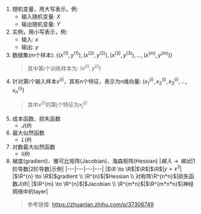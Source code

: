 1. 随机变量，用大写表示，例:
    - 输入随机变量: $X$
    - 输出随机变量: $Y$
2. 实例，用小写表示，例:
    - 输入: $x$
    - 输出: $y$
3. 数据集(m个样本): $\{(x^{(1)}, y^{(1)}), (x^{(2)}, y^{(2)}), (x^{(3)}, y^{(3)}),..., (x^{(m)}, y^{(m)})\}$
    > 其中第i个训练样本为: $(x^{(i)}, y^{(i)})$
4. 针对第i个输入样本$x^{(i)}$，其有n个特征，表示为n维向量: $(x^{(i)}_1, x^{(i)}_2, x^{(i)}_3, ..., x^{(i)}_n)$
    > 其中$x^{(i)}$的第j个特征为$x^{(i)}_j$
5. 成本函数、损失函数
    - $J(\theta)$
6. 最大似然函数
    - $L(\theta)$
7. 对数最大似然函数
    - $l(\theta)$
8. 梯度(gradient)、雅可比矩阵(Jacobian)、海森矩阵(Hessian)
|$输入 \to 输出$|1阶导数|2阶导数|示例|
|---|---|---|---|
|$\R \to \R$|$\R$|$\R$|$y=x^2$|
|$\R^{n} \to \R$|$gradient \\ \R^{n}$|$Hessian \\ 对称阵\R^{n*n}$|损失函数$J(\theta)$|
|$\R^{m} \to \R^{n}$|$Jacobian \\ \R^{m*n}$|$\R^{m*n*n}$|神经网络中的layer|
    > 参考链接: https://zhuanlan.zhihu.com/p/37306749